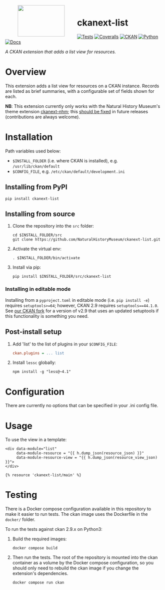 <!--header-start-->
<img src="https://data.nhm.ac.uk/images/nhm_logo.svg" align="left" width="150px" height="100px" hspace="40"/>

# ckanext-list

[![Tests](https://img.shields.io/github/actions/workflow/status/NaturalHistoryMuseum/ckanext-list/tests.yml?style=flat-square)](https://github.com/NaturalHistoryMuseum/ckanext-list/actions/workflows/tests.yml)
[![Coveralls](https://img.shields.io/coveralls/github/NaturalHistoryMuseum/ckanext-list/main?style=flat-square)](https://coveralls.io/github/NaturalHistoryMuseum/ckanext-list)
[![CKAN](https://img.shields.io/badge/ckan-2.9.7-orange.svg?style=flat-square)](https://github.com/ckan/ckan)
[![Python](https://img.shields.io/badge/python-3.6%20%7C%203.7%20%7C%203.8-blue.svg?style=flat-square)](https://www.python.org/)
[![Docs](https://img.shields.io/readthedocs/ckanext-list?style=flat-square)](https://ckanext-list.readthedocs.io)

_A CKAN extension that adds a list view for resources._

<!--header-end-->

# Overview

<!--overview-start-->
This extension adds a list view for resources on a CKAN instance. Records are listed as brief summaries, with a configurable set of fields shown for each.

**NB**: This extension currently only works with the Natural History Museum's theme extension [ckanext-nhm](https://github.com/NaturalHistoryMuseum/ckanext-nhm); this [should be fixed](https://github.com/NaturalHistoryMuseum/ckanext-list/issues/9) in future releases (contributions are always welcome).

<!--overview-end-->

# Installation

<!--installation-start-->
Path variables used below:
- `$INSTALL_FOLDER` (i.e. where CKAN is installed), e.g. `/usr/lib/ckan/default`
- `$CONFIG_FILE`, e.g. `/etc/ckan/default/development.ini`

## Installing from PyPI

```shell
pip install ckanext-list
```

## Installing from source

1. Clone the repository into the `src` folder:
   ```shell
   cd $INSTALL_FOLDER/src
   git clone https://github.com/NaturalHistoryMuseum/ckanext-list.git
   ```

2. Activate the virtual env:
   ```shell
   . $INSTALL_FOLDER/bin/activate
   ```

3. Install via pip:
   ```shell
   pip install $INSTALL_FOLDER/src/ckanext-list
   ```

### Installing in editable mode

Installing from a `pyproject.toml` in editable mode (i.e. `pip install -e`) requires `setuptools>=64`; however, CKAN 2.9 requires `setuptools==44.1.0`. See [our CKAN fork](https://github.com/NaturalHistoryMuseum/ckan) for a version of v2.9 that uses an updated setuptools if this functionality is something you need.

## Post-install setup

1. Add 'list' to the list of plugins in your `$CONFIG_FILE`:
   ```ini
   ckan.plugins = ... list
   ```

2. Install `lessc` globally:
   ```shell
   npm install -g "less@~4.1"
   ```

<!--installation-end-->

# Configuration

<!--configuration-start-->
There are currently no options that can be specified in your .ini config file.

<!--configuration-end-->

# Usage

<!--usage-start-->
To use the view in a template:

```html+jinja
<div data-module="list"
     data-module-resource = "{{ h.dump_json(resource_json) }}"
     data-module-resource-view = "{{ h.dump_json(resource_view_json) }}">
</div>

{% resource 'ckanext-list/main' %}
```

<!--usage-end-->

# Testing

<!--testing-start-->
There is a Docker compose configuration available in this repository to make it easier to run tests. The ckan image uses the Dockerfile in the `docker/` folder.

To run the tests against ckan 2.9.x on Python3:

1. Build the required images:
   ```shell
   docker compose build
   ```

2. Then run the tests.
   The root of the repository is mounted into the ckan container as a volume by the Docker compose
   configuration, so you should only need to rebuild the ckan image if you change the extension's
   dependencies.
   ```shell
   docker compose run ckan
   ```

<!--testing-end-->
